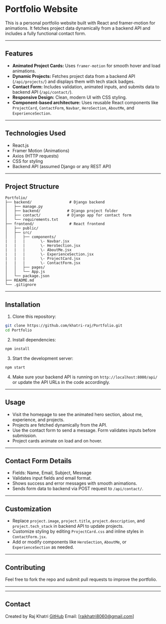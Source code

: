 # Portfolio Website

This is a personal portfolio website built with React and framer-motion for animations. It fetches project data dynamically from a backend API and includes a fully functional contact form.

---

## Features

- **Animated Project Cards:** Uses `framer-motion` for smooth hover and load animations.
- **Dynamic Projects:** Fetches project data from a backend API (`/api/projects/`) and displays them with tech stack badges.
- **Contact Form:** Includes validation, animated inputs, and submits data to backend API (`/api/contact/`).
- **Responsive Design:** Clean, modern UI with CSS styling.
- **Component-based architecture:** Uses reusable React components like `ProjectCard`, `ContactForm`, `Navbar`, `HeroSection`, `AboutMe`, and `ExperienceSection`.

---

## Technologies Used

- React.js
- Framer Motion (Animations)
- Axios (HTTP requests)
- CSS for styling
- Backend API (assumed Django or any REST API)

---

## Project Structure

```
Portfolio/
├── backend/                 # Django backend
│   ├── manage.py
│   ├── backend/            # Django project folder
│   ├── contact/            # Django app for contact form
│   └── requirements.txt
├── frontend/                # React frontend
│   ├── public/
│   ├── src/
│   │   ├── components/
|   |   |       \- Navbar.jsx
|   |   |       \- HeroSection.jsx
|   |   |       \- AboutMe.jsx
|   |   |       \- ExperienceSection.jsx
|   |   |       \- ProjectCard.jsx
|   |   |       \- ContactForm.jsx
│   │   ├── pages/
│   │   └── App.js
│   └── package.json
├── README.md
└── .gitignore

````

---

## Installation

1. Clone this repository:

```bash
git clone https://github.com/khatri-raj/Portfolio.git
cd Portfolio
````

2. Install dependencies:

```bash
npm install
```

3. Start the development server:

```bash
npm start
```

4. Make sure your backend API is running on `http://localhost:8000/api/` or update the API URLs in the code accordingly.

---

## Usage

* Visit the homepage to see the animated hero section, about me, experience, and projects.
* Projects are fetched dynamically from the API.
* Use the contact form to send a message. Form validates inputs before submission.
* Project cards animate on load and on hover.

---

## Contact Form Details

* Fields: Name, Email, Subject, Message
* Validates input fields and email format.
* Shows success and error messages with smooth animations.
* Sends form data to backend via POST request to `/api/contact/`.

---

## Customization

* Replace `project.image`, `project.title`, `project.description`, and `project.tech_stack` in backend API to update projects.
* Customize styling by editing `ProjectCard.css` and inline styles in `ContactForm.jsx`.
* Add or modify components like `HeroSection`, `AboutMe`, or `ExperienceSection` as needed.

---

## Contributing

Feel free to fork the repo and submit pull requests to improve the portfolio.

---

---

## Contact

Created by Raj Khatri
[GitHub](https://github.com/khatri-raj)
Email: [rajkhatri8060@gmail.com]

